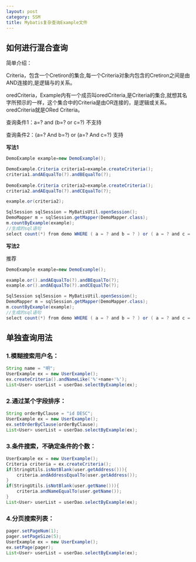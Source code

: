 ```yaml
---
layout: post
category: SSM
title: Mybatis复杂查询Example文件
---
```


## 如何进行混合查询
简单介绍：

Criteria，包含一个Cretiron的集合,每一个Criteria对象内包含的Cretiron之间是由AND连接的,是逻辑与的关系。

oredCriteria，Example内有一个成员叫oredCriteria,是Criteria的集合,就想其名字所预示的一样，这个集合中的Criteria是由OR连接的，是逻辑或关系。oredCriteria就是ORed Criteria。

查询条件1：a=? and (b=? or c=?) 不支持

查询条件2：(a=? And b=?) or (a=? And c=?) 支持

**写法1**
```java
DemoExample example=new DemoExample();  

DemoExample.Criteria criteria1=example.createCriteria();  
criteria1.andAEqualTo(?).andBEqualTo(?);  
          
DemoExample.Criteria criteria2=example.createCriteria();  
criteria2.andAEqualTo(?).andCEqualTo(?);  

example.or(criteria2);  

SqlSession sqlSession = MyBatisUtil.openSession();
DemoMapper m = sqlSession.getMapper(DemoMapper.class);
m.countByExample(example);  
//生成的sql语句
select count(*) from demo WHERE ( a = ? and b = ? ) or ( a = ? and c = ? )
```

**写法2**

推荐

```java
DemoExample example=new DemoExample();  

example.or().andAEqualTo(?).andBEqualTo(?);
example.or().andAEqualTo(?).andCEqualTo(?); 

SqlSession sqlSession = MyBatisUtil.openSession();
DemoMapper m = sqlSession.getMapper(DemoMapper.class);
m.countByExample(example);  
//生成的sql语句
select count(*) from demo WHERE ( a = ? and b = ? ) or ( a = ? and c = ? )
```

## 单独查询用法

### 1.模糊搜索用户名：
```java
String name = "明";
UserExample ex = new UserExample();
ex.createCriteria().andNameLike('%'+name+'%');
List<User> userList = userDao.selectByExample(ex);
```

### 2.通过某个字段排序：
```java
String orderByClause = "id DESC";
UserExample ex = new UserExample();
ex.setOrderByClause(orderByClause);
List<User> userList = userDao.selectByExample(ex);
```

### 3.条件搜索，不确定条件的个数：
```java
UserExample ex = new UserExample();
Criteria criteria = ex.createCriteria();
if(StringUtils.isNotBlank(user.getAddress())){
	criteria.andAddressEqualTo(user.getAddress());
}
if(StringUtils.isNotBlank(user.getName())){
	criteria.andNameEqualTo(user.getName());
}
List<User> userList = userDao.selectByExample(ex);
```

### 4.分页搜索列表：
```java
pager.setPageNum(1);
pager.setPageSize(5);
UserExample ex = new UserExample();
ex.setPage(pager);
List<User> userList = userDao.selectByExample(ex);
```
